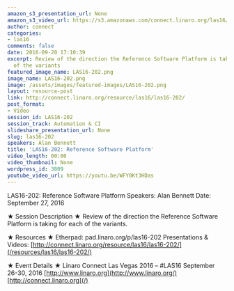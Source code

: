 ```yaml
---
amazon_s3_presentation_url: None
amazon_s3_video_url: https://s3.amazonaws.com/connect.linaro.org/las16/Videos/Tuesday/LAS16-202%20Reference%20Software%20Platform.mp4
author: connect
categories:
- las16
comments: false
date: 2016-09-20 17:10:39
excerpt: Review of the direction the Reference Software Platform is taking for each
  of the variants
featured_image_name: LAS16-202.png
image_name: LAS16-202.png
image: /assets/images/featured-images/LAS16-202.png
layout: resource-post
link: http://connect.linaro.org/resource/las16/las16-202/
post_format:
- Video
session_id: LAS16-202
session_track: Automation & CI
slideshare_presentation_url: None
slug: las16-202
speakers: Alan Bennett
title: 'LAS16-202: Reference Software Platform'
video_length: 00:00
video_thumbnail: None
wordpress_id: 3809
youtube_video_url: https://youtu.be/WFY0Kt3HDas
---
```


LAS16-202: Reference Software Platform
Speakers: Alan Bennett
Date: September 27, 2016

★ Session Description ★
Review of the direction the Reference Software Platform is taking for each of the variants.

★ Resources ★
Etherpad: pad.linaro.org/p/las16-202
Presentations & Videos: [http://connect.linaro.org/resource/las16/las16-202/](/resources/las16/las16-202/)

★ Event Details ★
Linaro Connect Las Vegas 2016 – #LAS16
September 26-30, 2016
[http://www.linaro.org](http://www.linaro.org/)
[http://connect.linaro.org](/)
